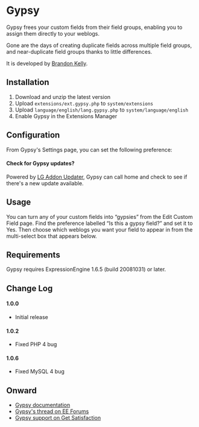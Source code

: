 
Gypsy
======================================================================

Gypsy frees your custom fields from their field groups, enabling you
to assign them directly to your weblogs.

Gone are the days of creating duplicate fields across multiple field
groups, and near-duplicate field groups thanks to little differences.

It is developed by [Brandon Kelly](http://brandon-kelly.com/).


Installation
----------------------------------------------------------------------

1. Download and unzip the latest version
2. Upload `extensions/ext.gypsy.php` to `system/extensions`
3. Upload `language/english/lang.gypsy.php` to
   `system/language/english`
4. Enable Gypsy in the Extensions Manager


Configuration
----------------------------------------------------------------------

From Gypsy's Settings page, you can set the following preference:

####  Check for Gypsy updates?  ######################################
Powered by [LG Addon Updater](http://leevigraham.com/cms-customisation/expressionengine/lg-addon-updater/),
Gypsy can call home and check to see if there's a new
update available.


Usage
----------------------------------------------------------------------

You can turn any of your custom fields into “gypsies” from the Edit
Custom Field page. Find the preference labelled “Is this a gypsy
field?” and set it to Yes. Then choose which weblogs you want your
field to appear in from the multi-select box that appears below.


Requirements
----------------------------------------------------------------------
Gypsy requires ExpressionEngine 1.6.5 (build 20081031) or later.


Change Log
----------------------------------------------------------------------

####  1.0.0  #########################################################
- Initial release

####  1.0.2  #########################################################
- Fixed PHP 4 bug

####  1.0.6  #########################################################
- Fixed MySQL 4 bug


Onward
----------------------------------------------------------------------

- [Gypsy documentation](http://brandon-kelly.com/apps/gypsy)
- [Gypsy's thread on EE Forums](http://expressionengine.com/forums/viewthread/100101/)
- [Gypsy support on Get Satisfaction](http://getsatisfaction.com/brandonkelly/products/brandonkelly_gypsy)
